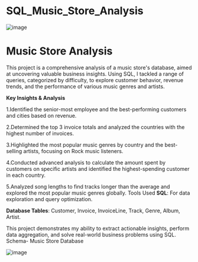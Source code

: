 # SQL_Music_Store_Analysis

![image](https://github.com/user-attachments/assets/a853f494-88fc-4a0c-8f77-37650e7850a2)


# Music Store Analysis

This project is a comprehensive analysis of a music store's database, aimed at uncovering valuable business insights. Using SQL, I tackled a range of queries, categorized by difficulty, to explore customer behavior, revenue trends, and the performance of various music genres and artists.

**Key Insights & Analysis**

1.Identified the senior-most employee and the best-performing customers and cities based on revenue.

2.Determined the top 3 invoice totals and analyzed the countries with the highest number of invoices.

3.Highlighted the most popular music genres by country and the best-selling artists, focusing on Rock music listeners.

4.Conducted advanced analysis to calculate the amount spent by customers on specific artists and identified the highest-spending customer in each country.

5.Analyzed song lengths to find tracks longer than the average and explored the most popular music genres globally.
Tools Used
**SQL**: For data exploration and query optimization.

**Database Tables**: Customer, Invoice, InvoiceLine, Track, Genre, Album, Artist.

This project demonstrates my ability to extract actionable insights, perform data aggregation, and solve real-world business problems using SQL.
Schema- Music Store Database


![image](https://github.com/user-attachments/assets/bfa784ea-0fd9-42c2-aad7-03bb7ebaf1de)
